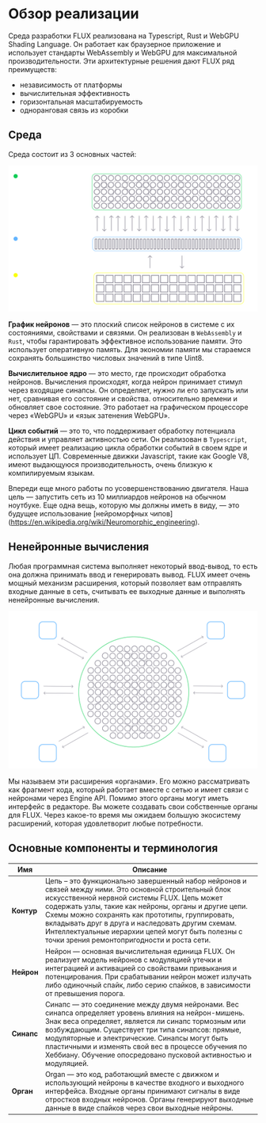 # Обзор реализации

Среда разработки FLUX реализована на Typescript, Rust и WebGPU Shading Language. Он работает как браузерное приложение и использует стандарты WebAssembly и WebGPU для максимальной производительности. Эти архитектурные решения дают FLUX ряд преимуществ:
* независимость от платформы
* вычислительная эффективность
* горизонтальная масштабируемость
* одноранговая связь из коробки

## Среда

Среда состоит из 3 основных частей:

![Обзор архитектуры](../_media/architecture_overview.svg)

**График нейронов** — это плоский список нейронов в системе с их состояниями, свойствами и связями. Он реализован в `WebAssembly` и `Rust`, чтобы гарантировать эффективное использование памяти. Это использует оперативную память. Для экономии памяти мы стараемся сохранять большинство числовых значений в типе Uint8.

**Вычислительное ядро** — это место, где происходит обработка нейронов. Вычисления происходят, когда нейрон принимает стимул через входящие синапсы. Он определяет, нужно ли его запускать или нет, сравнивая его состояние и свойства. относительно времени и обновляет свое состояние. Это работает на графическом процессоре через «WebGPU» и «язык затенения WebGPU».

**Цикл событий** — это то, что поддерживает обработку потенциала действия и управляет активностью сети. Он реализован в `Typescript`, который имеет реализацию цикла обработки событий в своем ядре и использует ЦП. Современные движки Javascript, такие как Google V8, имеют выдающуюся производительность, очень близкую к компилируемым языкам.

Впереди еще много работы по усовершенствованию двигателя. Наша цель — запустить сеть из 10 миллиардов нейронов на обычном ноутбуке. Еще одна вещь, которую мы должны иметь в виду, — это будущее использование [нейроморфных чипов] (https://en.wikipedia.org/wiki/Neuromorphic_engineering).

## Ненейронные вычисления

Любая программная система выполняет некоторый ввод-вывод, то есть она должна принимать ввод и генерировать вывод. FLUX имеет очень мощный механизм расширения, который позволяет вам отправлять входные данные в сеть, считывать ее выходные данные и выполнять ненейронные вычисления.

![Обзор органов](../_media/organs_overview.svg)

Мы называем эти расширения «органами». Его можно рассматривать как фрагмент кода, который работает вместе с сетью и имеет связи с нейронами через Engine API. Помимо этого органы могут иметь интерфейс в редакторе. Вы можете создавать свои собственные органы для FLUX. Через какое-то время мы ожидаем большую экосистему расширений, которая удовлетворит любые потребности.

## Основные компоненты и терминология

| Имя | Описание |
| -------------------------------- | -------------------- |
| **Контур** | Цепь – это функционально завершенный набор нейронов и связей между ними. Это основной строительный блок искусственной нервной системы FLUX. Цепь может содержать узлы, такие как нейроны, органы и другие цепи. Схемы можно сохранять как прототипы, группировать, вкладывать друг в друга и наследовать другим схемам. Интеллектуальные иерархии цепей могут быть полезны с точки зрения ремонтопригодности и роста сети. |
| **Нейрон** | Нейрон — основная вычислительная единица FLUX. Он реализует модель нейронов с модуляцией утечки и интеграцией и активацией со свойствами привыкания и потенцирования. При срабатывании нейрон может излучать либо одиночный спайк, либо серию спайков, в зависимости от превышения порога. |
| **Синапс** | Синапс — это соединение между двумя нейронами. Вес синапса определяет уровень влияния на нейрон-мишень. Знак веса определяет, является ли синапс тормозным или возбуждающим. Существует три типа синапсов: прямые, модуляторные и электрические. Синапсы могут быть пластичными и изменять свой вес в процессе обучения по Хеббиану. Обучение опосредовано пусковой активностью и модуляцией. |
| **Орган** | Organ — это код, работающий вместе с движком и использующий нейроны в качестве входного и выходного интерфейса. Входные органы принимают сигналы в виде отростков входных нейронов. Органы генерируют выходные данные в виде спайков через свои выходные нейроны. |